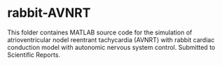 # rabbit-AVNRT
This folder containes MATLAB source code for the simulation of atrioventricular nodel reentrant tachycardia (AVNRT) with rabbit cardiac conduction model with autonomic nervous system control.
Submitted to Scientific Reports.

